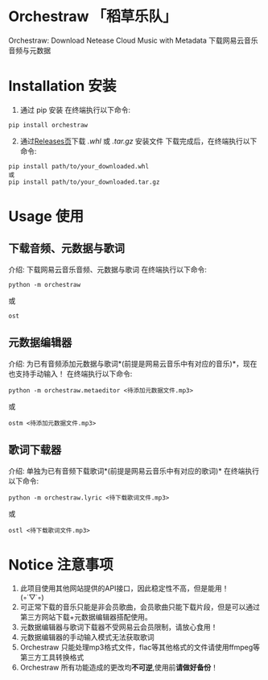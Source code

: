 # Orchestraw 「稻草乐队」
Orchestraw: Download Netease Cloud Music with Metadata
下载网易云音乐音频与元数据

# Installation 安装
1. 通过 pip 安装
在终端执行以下命令:
```
pip install orchestraw
```

2. 通过[Releases页](https://github.com/crillerium/orchestraw/releases)下载 *.whl* 或 *.tar.gz* 安装文件
下载完成后，在终端执行以下命令:
```
pip install path/to/your_downloaded.whl
或
pip install path/to/your_downloaded.tar.gz
```

# Usage 使用
## 下载音频、元数据与歌词
介绍: 下载网易云音乐音频、元数据与歌词
在终端执行以下命令:
```
python -m orchestraw
```
或
```
ost
```
## 元数据编辑器
介绍: 为已有音频添加元数据与歌词*(前提是网易云音乐中有对应的音乐)*，现在也支持手动输入！
在终端执行以下命令:
```
python -m orchestraw.metaeditor <待添加元数据文件.mp3>
```
或
```
ostm <待添加元数据文件.mp3>
```

## 歌词下载器
介绍: 单独为已有音频下载歌词*(前提是网易云音乐中有对应的歌词)*
在终端执行以下命令:
```
python -m orchestraw.lyric <待下载歌词文件.mp3>
```
或
```
ostl <待下载歌词文件.mp3>
```

# Notice 注意事项
1. 此项目使用其他网站提供的API接口，因此稳定性不高，但是能用！  
(◦˙▽˙◦)
2. 可正常下载的音乐只能是非会员歌曲，会员歌曲只能下载片段，但是可以通过第三方网站下载+元数据编辑器搭配使用。
3. 元数据编辑器与歌词下载器不受网易云会员限制，请放心食用！
4. 元数据编辑器的手动输入模式无法获取歌词
5. Orchestraw 只能处理mp3格式文件，flac等其他格式的文件请使用ffmpeg等第三方工具转换格式
6. Orchestraw 所有功能造成的更改均**不可逆**,使用前**请做好备份**！
